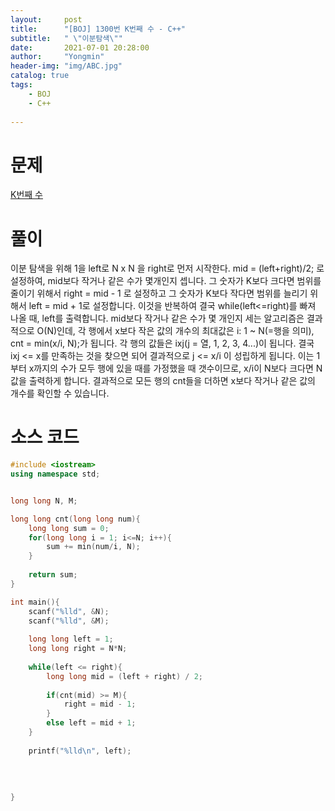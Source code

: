 ```yaml
---
layout:     post
title:      "[BOJ] 1300번 K번째 수 - C++"
subtitle:   " \"이분탐색\""
date:       2021-07-01 20:28:00
author:     "Yongmin"
header-img: "img/ABC.jpg"
catalog: true
tags:
    - BOJ
    - C++
  
---
```


# 문제
[K번째 수](https://www.acmicpc.net/problem/1300)

# 풀이
이분 탐색을 위해 1을 left로 N x N 을 right로 먼저 시작한다. mid = (left+right)/2; 로 설정하여, mid보다 작거나 같은 수가 몇개인지 셉니다. 그 숫자가 K보다 크다면 범위를 줄이기 위해서 right = mid - 1
로 설정하고 그 숫자가 K보다 작다면 범위를 늘리기 위해서 left = mid + 1로 설정합니다. 이것을 반복하여 결국 while(left<=right)를 빠져 나올 때, left를 출력합니다.
mid보다 작거나 같은 수가 몇 개인지 세는 알고리즘은 결과적으로 O(N)인데, 각 행에서 x보다 작은 값의 개수의 최대값은 i: 1 ~ N(=행을 의미), cnt = min(x/i, N);가 됩니다. 
각 행의 값들은 ixj(j = 열, 1, 2, 3, 4...)이 됩니다. 결국 ixj <= x를 만족하는 것을 찾으면 되어 결과적으로 j <= x/i 이 성립하게 됩니다. 이는 1부터 x까지의 수가 모두 행에 있을 때를 가정했을 때 갯수이므로,
x/i이 N보다 크다면 N값을 출력하게 합니다. 결과적으로 모든 행의 cnt들을 더하면 x보다 작거나 같은 값의 개수를 확인할 수 있습니다.


# 소스 코드
```c++
#include <iostream>
using namespace std;


long long N, M;

long long cnt(long long num){
    long long sum = 0;
    for(long long i = 1; i<=N; i++){
        sum += min(num/i, N);
    }
    
    return sum;
}

int main(){
    scanf("%lld", &N);
    scanf("%lld", &M);
    
    long long left = 1;
    long long right = N*N;
    
    while(left <= right){
        long long mid = (left + right) / 2;
        
        if(cnt(mid) >= M){
            right = mid - 1;
        }
        else left = mid + 1;
    }
    
    printf("%lld\n", left);
    
    
    
    
}
```

